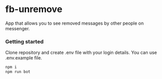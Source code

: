 # fb-unremove
App that allows you to see removed messages by other people on messenger.

### Getting started
Clone repository and create .env file with your login details. You can use .env.example file.
```bash
npm i
npm run bot
```